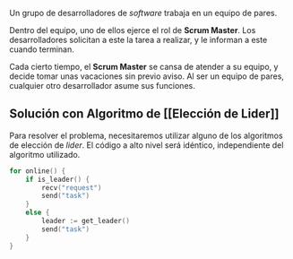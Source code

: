 Un grupo de desarrolladores de *software* trabaja en un equipo de pares.

Dentro del equipo, uno de ellos ejerce el rol de **Scrum Master**. Los desarrolladores solicitan a este la tarea a realizar, y le informan a este cuando terminan.

Cada cierto tiempo, el **Scrum Master** se cansa de atender a su equipo, y decide tomar unas vacaciones sin previo aviso. Al ser un equipo de pares, cualquier otro desarrollador asume sus funciones.

## Solución con Algoritmo de [[Elección de Lider]]

Para resolver el problema, necesitaremos utilizar alguno de los algoritmos de elección de *lider*. El código a alto nivel será idéntico, independiente del algoritmo utilizado.

```Go
for online() {
	if is_leader() {
		recv("request")
		send("task")
	}
	else {
		leader := get_leader()
		send("task")
	}
}
```
